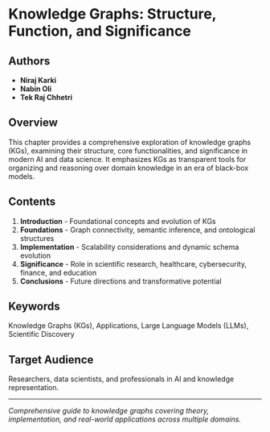 # Knowledge Graphs: Structure, Function, and Significance

## Authors
- **Niraj Karki** 
- **Nabin Oli**
- **Tek Raj Chhetri**

## Overview
This chapter provides a comprehensive exploration of knowledge graphs (KGs), examining their structure, core functionalities, and significance in modern AI and data science. It emphasizes KGs as transparent tools for organizing and reasoning over domain knowledge in an era of black-box models.

## Contents
1. **Introduction** - Foundational concepts and evolution of KGs
2. **Foundations** - Graph connectivity, semantic inference, and ontological structures
3. **Implementation** - Scalability considerations and dynamic schema evolution
4. **Significance** - Role in scientific research, healthcare, cybersecurity, finance, and education
5. **Conclusions** - Future directions and transformative potential

## Keywords
Knowledge Graphs (KGs), Applications, Large Language Models (LLMs), Scientific Discovery

## Target Audience
Researchers, data scientists, and professionals in AI and knowledge representation.

---
*Comprehensive guide to knowledge graphs covering theory, implementation, and real-world applications across multiple domains.*
